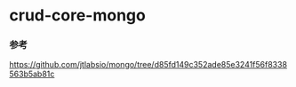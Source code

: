 # crud-core-mongo


### 参考
https://github.com/jtlabsio/mongo/tree/d85fd149c352ade85e3241f56f8338563b5ab81c